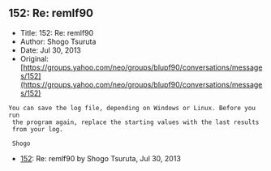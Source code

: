 ## 152: Re: remlf90

- Title: 152: Re: remlf90
- Author: Shogo Tsuruta
- Date: Jul 30, 2013
- Original: [https://groups.yahoo.com/neo/groups/blupf90/conversations/messages/152](https://groups.yahoo.com/neo/groups/blupf90/conversations/messages/152)

```
You can save the log file, depending on Windows or Linux. Before you run 
 the program again, replace the starting values with the last results 
 from your log.

 Shogo
```

- [152](0152.md): Re: remlf90 by Shogo Tsuruta, Jul 30, 2013

